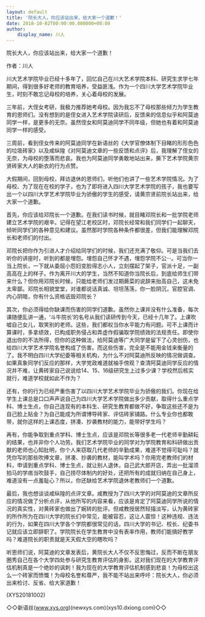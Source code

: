 ```yaml
---
layout: default
title: '院长大人，你应该站出来，给大家一个道歉！'
date: 2018-10-02T00:00:00.000000+08:00
author:
    display_name: 川人
---
```


院长大人，你应该站出来，给大家一个道歉！

作者：川人

川大艺术学院毕业已经十多年了，回忆自己在川大艺术学院本科、研究生求学七年期间，得到很多好老师的教育培养，受益匪浅。作为一个四川大学艺术学院毕业生，时刻不敢忘记母校的培养，关心着母校的发展。

三年前，大侄女考研，我极力推荐她考母校。因为我忘不了母校那些倾力为学生教育的恩师们。没有想到的是侄女进入艺术学院读研后，反馈来的信息似乎和阿莫迪同学一样，是更多的无奈。虽然侄女和阿莫迪同学不同年级，但她也有着和阿莫迪同学一样的感受。

三周前，看到侄女传来的阿莫迪同学在新语丝的《大学官僚体制下目睹的形形色色的垃圾砖家》以及咸纵隍《对阿莫迪文章的一些反馈和点评》后，我理解了侄女的无奈，为母校的堕落而悲哀。我也为阿莫迪同学勇敢地站出来，撕下艺术学院黄宗贤砖家大人的新衣的行为点赞。

大假期间，回到母校，拜访退休的恩师们，听他们也讲了一些艺术学院情况。为了母校、为了现在在校的学子，也为了即将进入四川大学艺术学院的孩子，我也要写出一个以四川大学艺术学院毕业为骄傲的学生的感受，请黄宗贤前院长站出来，给大家一个道歉。

首先，你应该给邓院长一个道歉。在我们读书时候，就目睹邓院长和一批学院老师建立艺术学院的艰辛。记得在望江老校区时，邓院长经常和我们同学们一起聊天，倾听同学们的各种意见和建议。虽然那时学院各种条件都很差，但我们能理解邓院长和老师们的付出。

邓院长把你作为引进人才介绍给同学们的时候，我们还充满了敬仰。可是当我们去听你的讲座时，听到的都是埋怨。埋怨自己怀才不遇，埋怨学院不公···。可当你一当上院长，一下就从委屈小怨妇变脸得志小人，立刻摆起了架子，官派十足，一副高高在上的样子。作为离开川大的学生，当然不知道你当院长后，到底给师生们带来什么？但你用邓院长时候，只能给老师们发过期蕨菜的说辞来抬高自己，这未免太卑鄙。邓院长相貌堂堂，对谁都说话真诚、坦坦荡荡，你一脸阴沉，官腔官调、内心阴暗，你有什么资格诋毁邓院长？

其次，你必须得给你缺课而伤害的同学们道歉。虽然你上课并没有什么准备，每次课随便乱讲一通，‘斗牛院长’的名号从我们读研传到今天，已经十几年了。上课吹嘘自己女儿，取笑别的老师。这些，我们都权当你水平能力有问题。可不上课而计算课时，多拿绩效，已构成职务侵占和弄虚作假骗取学院绩效的法规责任。即使你退出你的不法所得，但你的这种做法，给阿莫迪等广大同学是留下了心灵创伤，也给四川大学艺术学院名誉构成了伤害。而这些伤害，完全是不能用金钱来衡量的了。我不明白四川大学纪委等相关机构，为什么不对阿莫迪所反映的情况做调查。如果真象同学们反应的那样，大学党政难道就袖手傍观？查清阿莫迪同学反应的情况并不难，让黄砖家自己说说给14、15、16级研究生上过多少课？学校然后核实就行，难道学校就如此不作为？

还有，你的行为已经严重伤害了以四川大学艺术学院毕业为骄傲的我们。你现在给学生上课总是口口声声说自己为四川大学艺术学院做出多少贡献，取得什么重点学科、博士生点，你自己连现有的本科生、研究生教育都做不好，争取这些还不是为自己脸上贴金？为自己能成为所谓博导砖家、评估砖家铺路。什么专业你也都敢带，就你这样的上课态度，拼凑、抄袭教材的能力，能带好学生吗？

再有，你能争取到重点学科、博士生点，应该是邓院长等很多老一代老师辛勤耕耘的结果，也并非你个人功劳。我们艺术学院毕业的同学对为学院教育和科研做出贡献的老师也心知肚明，你个人来窃取几代老师的辛勤成果，难道不觉得可耻吗？就凭你写的那些吹捧文章，拼凑、抄袭的教材，能叫学术吗？你用完老教师们的材料，申请到重点学科、博士生点，就让别人退休，自己武大郎开店，弄出一批溜须拍马的学痞当吹鼓手，自己捞尽体制内的好处，还把所有的成就归纳在自己身上，难道没有一点羞耻心？所以，你还缺给艺术学院退休老教师们一个道歉。

最后，我也想谈谈咸纵隍的点评文章。咸教授为了四川大学的对阿莫迪的文章所反应的情况做了分析点评，从他所写的内容来看，应该是肯定了阿莫迪同学所说的情况的真实性，对黄砖家也做出了婉转的批评。但咸教授居然轻描淡写，认为黄砖家的所作所为在四川大学的院长们中常见，能被容忍，这让人震惊！这种违规、违法的行为，如果在四川大学各个学院都很常见的话，四川大学的书记、校长、纪委书记就应该立即辞职了。学院院长在学生教育中没有表率作用，教师们能搞好教学吗？难道院长的职责就是天天假大空的瞎吹吗？

听恩师们说，阿莫迪的文章发表后，黄院长大人不仅不反思悔过，反而不断在朋友圈秀自己在各个大学四处参与研究生教育评估的身影。这对我们现在的大学教育评估机制真是一个绝妙的讽刺！我为现在的大学教育评估机制感到悲哀！为母校出这么一个砖家而愤慨！为母校名誉和尊严，我不能不站出来呼吁：院长大人，你必须出来检讨、反省、给大家道歉！

(XYS20181002)

◇◇新语丝(www.xys.org)(newxys.com)(xys10.dxiong.com)◇◇

